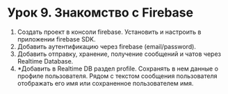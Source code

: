 # Урок 9. Знакомство с Firebase

1. Создать проект в консоли firebase. Установить и настроить в приложении firebase SDK.
2. Добавить аутентификацию через firebase (email/password).
3. Добавить отправку, хранение, получение сообщений и чатов через Realtime Database.
4. *Добавить в Realtime DB раздел profile. Сохранять в нем данные о профиле пользователя. Рядом с текстом сообщения пользователя отображать его имя или сохраненное пользователем имя.